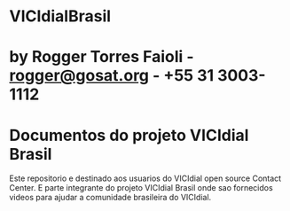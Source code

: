 # VICIdialBrasil
# by Rogger Torres Faioli - rogger@gosat.org - +55 31 3003-1112
# Documentos do projeto VICIdial Brasil
Este repositorio e destinado aos usuarios do VICIdial open source Contact Center. E parte integrante do projeto VICIdial Brasil onde sao fornecidos videos para ajudar a comunidade brasileira do VICIdial.

